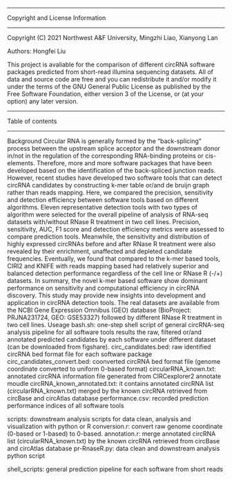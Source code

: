 *********************************
Copyright and License Information
**********************************
Copyright (C) 2021
Northwest A&F University,
Mingzhi Liao, Xianyong Lan
  
Authors: Hongfei Liu

This project is avaliable for the comparison of different circRNA software packages predicted from short-read illumina sequencing datasets.
All of data and source code are free and you can redistribute it and/or modify
it under the terms of the GNU General Public License as published by
the Free Software Foundation, either version 3 of the License, or
(at your option) any later version.

******************
Table of contents
******************
Background
Circular RNA is generally formed by the “back-splicing” process between the upstream splice acceptor and the downstream donor in/not in the regulation of the corresponding RNA-binding proteins or cis-elements. Therefore, more and more software packages that have been developed based on the identification of the back-spliced junction reads. However, recent studies have developed two software tools that can detect circRNA candidates by constructing k-mer table or/and de bruijn graph rather than reads mapping.
Here, we compared the precision, sensitivity and detection efficiency between software tools based on different algorithms. Eleven representative detection tools with two types of algorithm were selected for the overall pipeline of analysis of RNA-seq datasets with/without RNase R treatment in two cell lines. Precision, sensitivity, AUC, F1 score and detection efficiency metrics were assessed to compare prediction tools. Meanwhile, the sensitivity and distribution of highly expressed circRNAs before and after RNase R treatment were also revealed by their enrichment, unaffected and depleted candidate frequencies. Eventually, we found that compared to the k-mer based tools, CIRI2 and KNIFE with reads mapping based had relatively superior and balanced detection performance regardless of the cell line or RNase R (-/+) datasets. In summary, the novel k-mer based software show dominant performance on sensitivity and computational efficiency in circRNA discovery. This study may provide new insights into development and application in circRNA detection tools.
The real datasets are available from the NCBI Gene Expression Omnibus (GEO) database (BioProject: PRJNA231724, GEO: GSE53327) followed by different RNase R treatment in two cell lines.
Useage
bash.sh: one-step shell script of general circRNA-seq analysis pipeline for all software tools
results
the raw, filtered or/and annotated predicted candidates by each software under different dataset (can be downloaded from figshare).
circ_candidates.bed: raw identified circRNA bed format file for each software package
circ_candidates_convert.bed: coonverted circRNA bed format file (genome coordinate converted to uniform 0-based format)
circularRNA_known.txt: annotated circRNA information file generated from CIRCexplorer2 annotate moudle
circRNA_known_annotated.txt: it contains annotated circRNA list (circularRNA_known.txt) merged by the known circRNA retrieved from circBase and circAtlas database
performance.csv: recorded prediction performance indices of all software tools

scripts: downstream analysis scripts for data clean, analysis and visualization with python or R
conversion.r: convert raw genome coordinate (0-based or 1-based) to 0-based.
annotation.r: merge annotated circRNA list (circularRNA_known.txt) by the known circRNA retrieved from circBase and circAtlas database
pr-RnaseR.py: data clean and downstream analysis python script

shell_scripts: general prediction pipeline for each software from short reads



